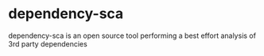 # dependency-sca
dependency-sca is an open source tool performing a best effort analysis of 3rd party dependencies
